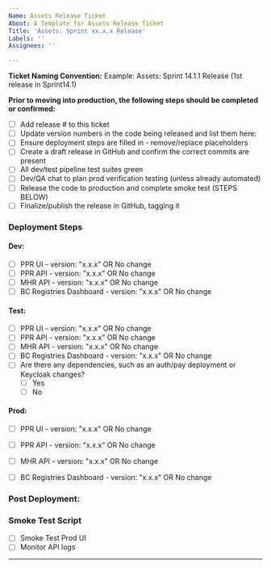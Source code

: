 ```yaml
---
Name: Assets Release Ticket
About: A Template for Assets Release Ticket
Title: 'Assets: Sprint xx.x.x Release'
Labels: ''
Assignees: ''

---
```


**Ticket Naming Convention:** Example: Assets: Sprint 14.1.1 Release (1st release in Sprint14.1)

**Prior to moving into production, the following steps should be completed or confirmed:**
- [ ] Add release # to this ticket
- [ ] Update version numbers in the code being released and list them here:
- [ ] Ensure deployment steps are filled in - remove/replace placeholders
- [ ] Create a draft release in GitHub and confirm the correct commits are present
- [ ] All dev/test pipeline test suites green
- [ ] Dev/QA chat to plan prod verification testing (unless already automated)
- [ ] Release the code to production and complete smoke test (STEPS BELOW)
- [ ] Finalize/publish the release in GitHub, tagging it

### Deployment Steps

#### Dev: 
- [ ] PPR UI - version: "x.x.x" OR No change
- [ ] PPR API - version: "x.x.x" OR No change
- [ ] MHR API - version: "x.x.x" OR No change
- [ ] BC Registries Dashboard - version: "x.x.x" OR No change

#### Test:
- [ ] PPR UI - version: "x.x.x" OR No change
- [ ] PPR API - version: "x.x.x" OR No change
- [ ] MHR API - version: "x.x.x" OR No change
- [ ] BC Registries Dashboard - version: "x.x.x" OR No change
- [ ] Are there any dependencies, such as an auth/pay deployment or Keycloak changes?
    - [ ] Yes
    - [ ] No

#### Prod:
- [ ] PPR UI - version: "x.x.x" OR No change
- [ ] PPR API - version: "x.x.x" OR No change
- [ ] MHR API - version: "x.x.x" OR No change
- [ ] BC Registries Dashboard - version: "x.x.x" OR No change


### Post Deployment:


### Smoke Test Script
- [ ] Smoke Test Prod UI
- [ ] Monitor API logs

----
